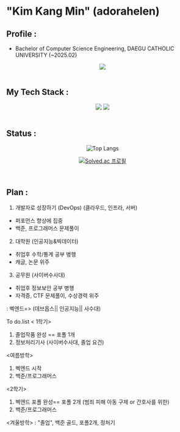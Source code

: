 

# "Kim Kang Min" (adorahelen)

## Profile : 
- Bachelor of Computer Science Engineering,
  DAEGU CATHOLIC UNIVERSITY (~2025.02)


<div align="center">
  <a href="mailto:adorahelenmin@gmail.com"><img src="https://img.shields.io/badge/Gmail-EA4335?style=for-the-badge&logo=Gmail&logoColor=white" /></a>
</div>
</br>
  
## My Tech Stack :
<div align="center">
  <img src="https://img.shields.io/badge/Spring-6DB33F?style=for-the-badge&logo=Spring&logoColor=white" />
  <img src="https://img.shields.io/badge/MySQL-4479A1?style=for-the-badge&logo=MySQL&logoColor=white" />
</div>
</br>


## Status :
<div align="center">

![Top Langs](https://github-readme-stats.vercel.app/api/top-langs/?username=adorahelen)

[![Solved.ac
프로필](http://mazassumnida.wtf/api/generate_badge?boj=adorahelen)](https://solved.ac/adorahelen)

</div>
</br>

## Plan :
1. 개발자로 성장하기 (DevOps)
(클라우드, 인프라, 서버)
- 퍼포먼스 향상에 집중 
- 백준, 프로그래머스 문제풀이

2. 대학원 (인공지능&빅데이터)
- 취업후 수학/통계 공부 병행
- 캐글, 논문 위주

3. 공무원 (사이버수사대)
- 취업후 정보보안 공부 병행
- 자격증, CTF 문제풀이, 수상경력 위주

: 벡엔드=> (데브옵스|| 인공지능|| 사수대​)

To do.list
< 1학기>
1. 졸업작품 완성 == 포폴 1개
2. 정보처리기사 (사이버수사대, 졸업 요건)

<여름방학>
1. 벡엔드 시작
2. 백준/프로그래머스 

<2학기>
1. 벡엔드 포폴 완성== 포폴 2개 
(범죄 피해 아동 구제 or 간호사를 위한)
2. 백준/프로그래머스

<겨울방학>
: "졸업", 백준 골드, 포폴2개, 정처기

<!--
**adorahelen/adorahelen** is a ✨ _special_ ✨ repository because its `README.md` (this file) appears on your GitHub profile.

Here are some ideas to get you started:

- 🔭 I’m currently working on ...
- 🌱 I’m currently learning ...
- 👯 I’m looking to collaborate on ...
- 🤔 I’m looking for help with ...
- 💬 Ask me about ...
- 📫 How to reach me: ...
- 😄 Pronouns: ...
- ⚡ Fun fact: ...
-->
